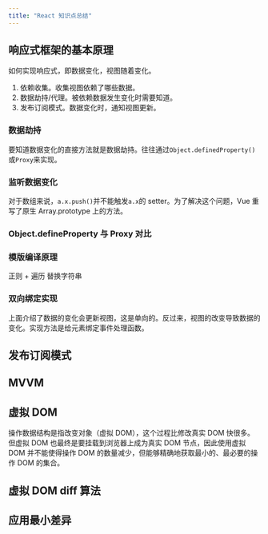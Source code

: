 ```yaml
---
title: "React 知识点总结"
---
```


## 响应式框架的基本原理

如何实现响应式，即数据变化，视图随着变化。

1. 依赖收集。收集视图依赖了哪些数据。
1. 数据劫持/代理。被依赖数据发生变化时需要知道。
1. 发布订阅模式。数据变化时，通知视图更新。

### 数据劫持

要知道数据变化的直接方法就是数据劫持。往往通过`Object.definedProperty()`或`Proxy`来实现。

### 监听数据变化

对于数组来说，`a.x.push()`并不能触发`a.x`的 setter。为了解决这个问题，Vue 重写了原生 Array.prototype 上的方法。

### Object.defineProperty 与 Proxy 对比

### 模版编译原理

正则 + 遍历 替换字符串

### 双向绑定实现

上面介绍了数据的变化会更新视图，这是单向的。反过来，视图的改变导致数据的变化。实现方法是给元素绑定事件处理函数。

## 发布订阅模式

## MVVM 


## 虚拟 DOM

操作数据结构是指改变对象（虚拟 DOM），这个过程比修改真实 DOM 快很多。但虚拟 DOM 也最终是要挂载到浏览器上成为真实 DOM 节点，因此使用虚拟 DOM 并不能使得操作 DOM 的数量减少，但能够精确地获取最小的、最必要的操作 DOM 的集合。

## 虚拟 DOM diff 算法

## 应用最小差异